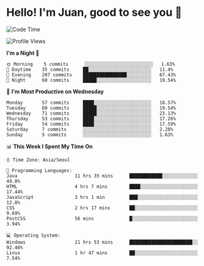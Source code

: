 # Hello! I'm Juan, good to see you 👋

<!--
**Y-k-Y/Y-k-Y** is a ✨ _special_ ✨ repository because its `README.md` (this file) appears on your GitHub profile.

Here are some ideas to get you started:

- 🔭 I’m currently working on ...
- 🌱 I’m currently learning ...
- 👯 I’m looking to collaborate on ...
- 🤔 I’m looking for help with ...
- 💬 Ask me about ...
- 📫 How to reach me: ...
- 😄 Pronouns: ...
- ⚡ Fun fact: ...
-->
<!--
![Profile views](https://gpvc.arturio.dev/Y-k-Y)

[![Omid Nikrah StackOverflow](https://github-readme-stackoverflow.vercel.app/?userID=9517076)](https://stackoverflow.com/users/9517076/i-have-10-fingers)
-->

<!--START_SECTION:waka-->
![Code Time](http://img.shields.io/badge/Code%20Time-0%20secs-blue)

![Profile Views](http://img.shields.io/badge/Profile%20Views-101-blue)

**I'm a Night 🦉** 

```text
🌞 Morning    5 commits      ░░░░░░░░░░░░░░░░░░░░░░░░░   1.63% 
🌆 Daytime    35 commits     ██░░░░░░░░░░░░░░░░░░░░░░░   11.4% 
🌃 Evening    207 commits    ████████████████░░░░░░░░░   67.43% 
🌙 Night      60 commits     █████░░░░░░░░░░░░░░░░░░░░   19.54%

```
📅 **I'm Most Productive on Wednesday** 

```text
Monday       57 commits     ████░░░░░░░░░░░░░░░░░░░░░   18.57% 
Tuesday      60 commits     █████░░░░░░░░░░░░░░░░░░░░   19.54% 
Wednesday    71 commits     █████░░░░░░░░░░░░░░░░░░░░   23.13% 
Thursday     53 commits     ████░░░░░░░░░░░░░░░░░░░░░   17.26% 
Friday       54 commits     ████░░░░░░░░░░░░░░░░░░░░░   17.59% 
Saturday     7 commits      ░░░░░░░░░░░░░░░░░░░░░░░░░   2.28% 
Sunday       5 commits      ░░░░░░░░░░░░░░░░░░░░░░░░░   1.63%

```


📊 **This Week I Spent My Time On** 

```text
⌚︎ Time Zone: Asia/Seoul

💬 Programming Languages: 
Java                     11 hrs 35 mins      ████████████░░░░░░░░░░░░░   49.0% 
HTML                     4 hrs 7 mins        ████░░░░░░░░░░░░░░░░░░░░░   17.44% 
JavaScript               3 hrs 1 min         ███░░░░░░░░░░░░░░░░░░░░░░   12.8% 
CSS                      2 hrs 17 mins       ██░░░░░░░░░░░░░░░░░░░░░░░   9.69% 
PostCSS                  56 mins             █░░░░░░░░░░░░░░░░░░░░░░░░   3.94%

💻 Operating System: 
Windows                  21 hrs 53 mins      ███████████████████████░░   92.46% 
Linux                    1 hr 47 mins        ██░░░░░░░░░░░░░░░░░░░░░░░   7.54%

```


<!--END_SECTION:waka-->
